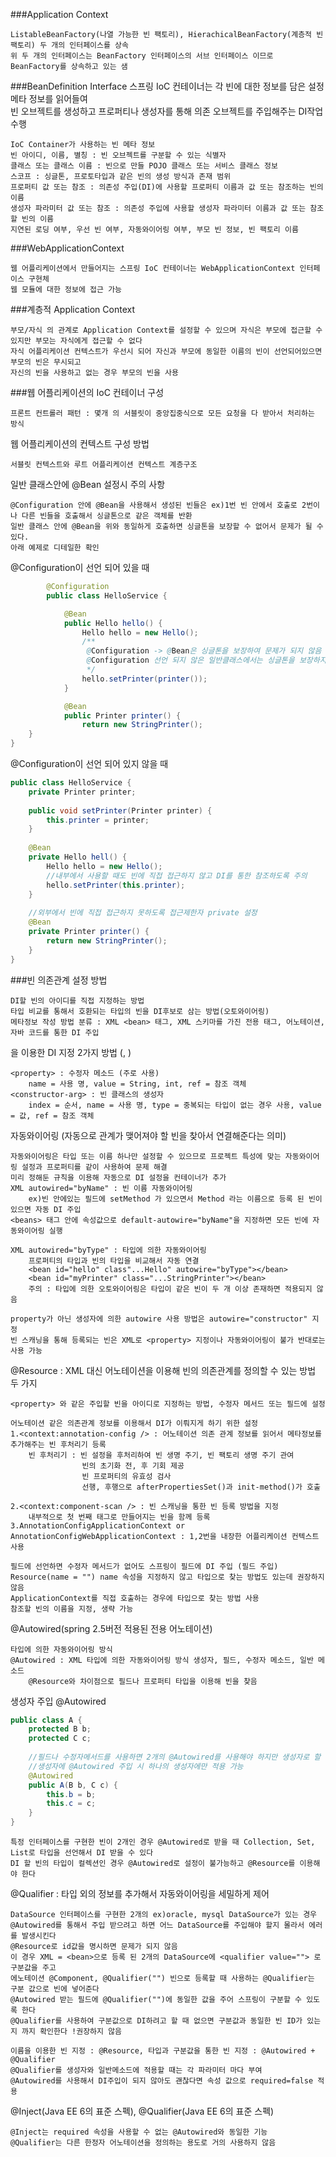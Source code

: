 ###Application Context

    ListableBeanFactory(나열 가능한 빈 팩토리), HierachicalBeanFactory(계층적 빈 팩토리) 두 개의 인터페이스를 상속
    위 두 개의 인터페이스는 BeanFactory 인터페이스의 서브 인터페이스 이므로 BeanFactory를 상속하고 있는 샘
    
###BeanDefinition Interface
스프링 IoC 컨테이너는 각 빈에 대한 정보를 담은 설정 메타 정보를 읽어들여  
빈 오브젝트를 생성하고 프로퍼티나 생성자를 통해 의존 오브젝트를 주입해주는 DI작업 수행

    IoC Container가 사용하는 빈 메타 정보
    빈 아이디, 이름, 별칭 : 빈 오브젝트를 구분할 수 있는 식별자
    클래스 또는 클래스 이름 : 빈으로 만들 POJO 클래스 또는 서비스 클래스 정보
    스코프 : 싱글톤, 프로토타입과 같은 빈의 생성 방식과 존재 범위
    프로퍼티 값 또는 참조 : 의존성 주입(DI)에 사용할 프로퍼티 이름과 값 또는 참조하는 빈의 이름
    생성자 파라미터 값 또는 참조 : 의존성 주입에 사용할 생성자 파라미터 이름과 값 또는 참조할 빈의 이름
    지연된 로딩 여부, 우선 빈 여부, 자동와이어링 여부, 부모 빈 정보, 빈 팩토리 이름

###WebApplicationContext

    웹 어플리케이션에서 만들어지는 스프링 IoC 컨테이너는 WebApplicationContext 인터페이스 구현체
    웹 모듈에 대한 정보에 접근 가능

###계층적 Application Context

    부모/자식 의 관계로 Application Context를 설정할 수 있으며 자식은 부모에 접근할 수 있지만 부모는 자식에게 접근할 수 없다
    자식 어플리케이션 컨텍스트가 우선시 되어 자신과 부모에 동일한 이름의 빈이 선언되어있으면 부모의 빈은 무시되고
    자신의 빈을 사용하고 없는 경우 부모의 빈을 사용

###웹 어플리케이션의 IoC 컨테이너 구성

    프론트 컨트롤러 패턴 : 몇개 의 서블릿이 중앙집중식으로 모든 요청을 다 받아서 처리하는 방식

웹 어플리케이션의 컨텍스트 구성 방법

    서블릿 컨텍스트와 루트 어플리케이션 컨텍스트 계층구조
    

일반 클래스안에 @Bean 설정시 주의 사항

    @Configuration 안에 @Bean을 사용해서 생성된 빈들은 ex)1번 빈 안에서 호출로 2번이나 다른 빈들을 호출해서 싱글톤으로 같은 객체를 반환
    일반 클래스 안에 @Bean을 위와 동일하게 호출하면 싱글톤을 보장할 수 없어서 문제가 될 수 있다.
    아래 예제로 디테일한 확인

@Configuration이 선언 되어 있을 때
```java
        @Configuration
        public class HelloService {

            @Bean
            public Hello hello() {
                Hello hello = new Hello();
                /**
                 @Configuration -> @Bean은 싱글톤을 보장하여 문제가 되지 않음
                 @Configuration 선언 되지 않은 일반클래스에서는 싱글톤을 보장하지 않는다
                 */
                hello.setPrinter(printer());
            }

            @Bean
            public Printer printer() {
                return new StringPrinter();
    }
}
```

@Configuration이 선언 되어 있지 않을 때
```java
public class HelloService {
    private Printer printer;
    
    public void setPrinter(Printer printer) {
        this.printer = printer;
    }
    
    @Bean
    private Hello hell() {
        Hello hello = new Hello();
        //내부에서 사용할 때도 빈에 직접 접근하지 않고 DI를 통한 참조하도록 주의
        hello.setPrinter(this.printer);
    }
    
    //외부에서 빈에 직접 접근하지 못하도록 접근제한자 private 설정
    @Bean
    private Printer printer() {
        return new StringPrinter();
    }
}
```

###빈 의존관계 설정 방법

    DI할 빈의 아이디를 직접 지정하는 방법
    타입 비교를 통해서 호환되는 타입의 빈을 DI후보로 삼는 방법(오토와이어링)
    메타정보 작성 방법 분류 : XML <bean> 태그, XML 스키마를 가진 전용 태그, 어노테이션, 자바 코드를 통한 DI 주입

<bean>을 이용한 DI 지정 2가지 방법 (<property>, <constructor-arg>)

    <property> : 수정자 메소드 (주로 사용)
        name = 사용 명, value = String, int, ref = 참조 객체 
    <constructor-arg> : 빈 클래스의 생성자
        index = 순서, name = 사용 명, type = 중복되는 타입이 없는 경우 사용, value = 값, ref = 참조 객체

자동와이어링 (자동으로 관계가 맺어져야 할 빈을 찾아서 연결해준다는 의미)

    자동와이어링은 타입 또는 이름 하나만 설정할 수 있으므로 프로젝트 특성에 맞는 자동와이어링 설정과 프로퍼티를 같이 사용하여 문제 해결
    미리 정해둔 규칙을 이용해 자동으로 DI 설정을 컨테이너가 추가
    XML autowired="byName" : 빈 이름 자동와이어링
        ex)빈 안에있는 필드에 setMethod 가 있으면서 Method 라는 이름으로 등록 된 빈이 있으면 자동 DI 주입
    <beans> 태그 안에 속성값으로 default-autowire="byName"을 지정하면 모든 빈에 자동와이어링 실행

    XML autowired="byType" : 타입에 의한 자동와이어링
        프로퍼티의 타입과 빈의 타입을 비교해서 자동 연결
        <bean id="hello" class"...Hello" autowire="byType"></bean>
        <bean id="myPrinter" class="...StringPrinter"></bean>
        주의 : 타입에 의한 오토와이어링은 타입이 같은 빈이 두 개 이상 존재하면 적용되지 않음

    property가 아닌 생성자에 의한 autowire 사용 방법은 autowire="constructor" 지정
    빈 스캐닝을 통해 등록되는 빈은 XML로 <property> 지정이나 자동와이어링이 불가 반대로는 사용 가능

@Resource : XML 대신 어노테이션을 이용해 빈의 의존관계를 정의할 수 있는 방법 두 가지

    <property> 와 같은 주입할 빈을 아이디로 지정하는 방법, 수정자 메서드 또는 필드에 설정

    어노테이션 같은 의존관계 정보를 이용해서 DI가 이뤄지게 하기 위한 설정
    1.<context:annotation-config /> : 어노테이션 의존 관계 정보를 읽어서 메타정보를 추가해주는 빈 후처리기 등록
        빈 후처리기 : 빈 설정을 후처리하여 빈 생명 주기, 빈 팩토리 생명 주기 관여
                    빈의 초기화 전, 후 기회 제공
                    빈 프로퍼티의 유효성 검사
                    선행, 후행으로 afterPropertiesSet()과 init-method()가 호출

    2.<context:component-scan /> : 빈 스캐닝을 통한 빈 등록 방법을 지정
        내부적으로 첫 번째 태그로 만들어지는 빈을 함께 등록
    3.AnnotationConfigApplicationContext or AnnotationConfigWebApplicationContext : 1,2번을 내장한 어플리케이션 컨텍스트 사용
        
    필드에 선언하면 수정자 메서드가 없어도 스프링이 필드에 DI 주입 (필드 주입)
    Resource(name = "") name 속성을 지정하지 않고 타입으로 찾는 방법도 있는데 권장하지 않음
    ApplicationContext를 직접 호출하는 경우에 타입으로 찾는 방법 사용
    참조할 빈의 이름을 지정, 생략 가능

@Autowired(spring 2.5버전 적용된 전용 어노테이션)

    타입에 의한 자동와이어링 방식
    @Autowired : XML 타입에 의한 자동와이어링 방식 생성자, 필드, 수정자 메소드, 일반 메소드
        @Resource와 차이점으로 필드나 프로퍼티 타입을 이용해 빈을 찾음
    
생성자 주입 @Autowired
```java
public class A {
    protected B b;
    protected C c;
    
    //필드나 수정자메서드를 사용하면 2개의 @Autowired를 사용해야 하지만 생성자로 할 경우 @Autowired 1개로 해결 가능
    //생성자에 @Autowired 주입 시 하나의 생성자에만 적용 가능
    @Autowired
    public A(B b, C c) {
        this.b = b;
        this.c = c;
    }
}
```

    특정 인터페이스를 구현한 빈이 2개인 경우 @Autowired로 받을 때 Collection, Set, List로 타입을 선언해서 DI 받을 수 있다
    DI 할 빈의 타입이 컬렉션인 경우 @Autowired로 설정이 불가능하고 @Resource를 이용해야 한다

@Qualifier : 타입 외의 정보를 추가해서 자동와이어링을 세밀하게 제어
    
    DataSource 인터페이스를 구현한 2개의 ex)oracle, mysql DataSource가 있는 경우
    @Autowired를 통해서 주입 받으려고 하면 어느 DataSource를 주입해야 할지 몰라서 에러를 발생시킨다
    @Resource로 id값을 명시하면 문제가 되지 않음
    이 경우 XML = <bean>으로 등록 된 2개의 DataSource에 <qualifier value=""> 로 구분값을 주고
    에노테이션 @Component, @Qualifier("") 빈으로 등록할 때 사용하는 @Qualifier는 구분 값으로 빈에 넣어준다
    @Autowired 받는 필드에 @Qualifier("")에 동일한 값을 주어 스프링이 구분할 수 있도록 한다
    @Qualifier를 사용하여 구분값으로 DI하려고 할 때 없으면 구분값과 동일한 빈 ID가 있는지 까지 확인한다 !권장하지 않음

    이름을 이용한 빈 지정 : @Resource, 타입과 구분값을 통한 빈 지정 : @Autowired + @Qualifier
    @Qualifier를 생성자와 일반메소드에 적용할 때는 각 파라미터 마다 부여
    @Autowired를 사용해서 DI주입이 되지 않아도 괜찮다면 속성 값으로 required=false 적용

@Inject(Java EE 6의 표준 스펙), @Qualifier(Java EE 6의 표준 스펙)

    @Inject는 required 속성을 사용할 수 없는 @Autowired와 동일한 기능
    @Qualifier는 다른 한정자 어노테이션을 정의하는 용도로 거의 사용하지 않음